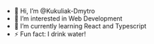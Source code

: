 - 👋 Hi, I’m @Kukuliak-Dmytro
- 👀 I’m interested in Web Development
- 🌱 I’m currently learning React and Typescript
- ⚡ Fun fact: I drink water!

<!---
Kukuliak-Dmytro/Kukuliak-Dmytro is a ✨ special ✨ repository because its `README.md` (this file) appears on your GitHub profile.
You can click the Preview link to take a look at your changes.
--->

